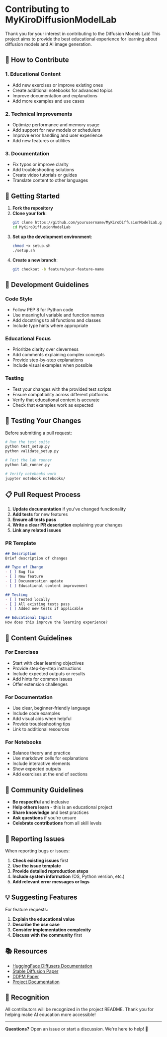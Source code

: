 # Contributing to MyKiroDiffusionModelLab

Thank you for your interest in contributing to the Diffusion Models Lab! This project aims to provide the best educational experience for learning about diffusion models and AI image generation.

## 🎯 How to Contribute

### 1. **Educational Content**
- Add new exercises or improve existing ones
- Create additional notebooks for advanced topics
- Improve documentation and explanations
- Add more examples and use cases

### 2. **Technical Improvements**
- Optimize performance and memory usage
- Add support for new models or schedulers
- Improve error handling and user experience
- Add new features or utilities

### 3. **Documentation**
- Fix typos or improve clarity
- Add troubleshooting solutions
- Create video tutorials or guides
- Translate content to other languages

## 🚀 Getting Started

1. **Fork the repository**
2. **Clone your fork**:
   ```bash
   git clone https://github.com/yourusername/MyKiroDiffusionModelLab.git
   cd MyKiroDiffusionModelLab
   ```
3. **Set up the development environment**:
   ```bash
   chmod +x setup.sh
   ./setup.sh
   ```
4. **Create a new branch**:
   ```bash
   git checkout -b feature/your-feature-name
   ```

## 📝 Development Guidelines

### **Code Style**
- Follow PEP 8 for Python code
- Use meaningful variable and function names
- Add docstrings to all functions and classes
- Include type hints where appropriate

### **Educational Focus**
- Prioritize clarity over cleverness
- Add comments explaining complex concepts
- Provide step-by-step explanations
- Include visual examples when possible

### **Testing**
- Test your changes with the provided test scripts
- Ensure compatibility across different platforms
- Verify that educational content is accurate
- Check that examples work as expected

## 🧪 Testing Your Changes

Before submitting a pull request:

```bash
# Run the test suite
python test_setup.py
python validate_setup.py

# Test the lab runner
python lab_runner.py

# Verify notebooks work
jupyter notebook notebooks/
```

## 📋 Pull Request Process

1. **Update documentation** if you've changed functionality
2. **Add tests** for new features
3. **Ensure all tests pass**
4. **Write a clear PR description** explaining your changes
5. **Link any related issues**

### **PR Template**
```markdown
## Description
Brief description of changes

## Type of Change
- [ ] Bug fix
- [ ] New feature
- [ ] Documentation update
- [ ] Educational content improvement

## Testing
- [ ] Tested locally
- [ ] All existing tests pass
- [ ] Added new tests if applicable

## Educational Impact
How does this improve the learning experience?
```

## 🎨 Content Guidelines

### **For Exercises**
- Start with clear learning objectives
- Provide step-by-step instructions
- Include expected outputs or results
- Add hints for common issues
- Offer extension challenges

### **For Documentation**
- Use clear, beginner-friendly language
- Include code examples
- Add visual aids when helpful
- Provide troubleshooting tips
- Link to additional resources

### **For Notebooks**
- Balance theory and practice
- Use markdown cells for explanations
- Include interactive elements
- Show expected outputs
- Add exercises at the end of sections

## 🤝 Community Guidelines

- **Be respectful** and inclusive
- **Help others learn** - this is an educational project
- **Share knowledge** and best practices
- **Ask questions** if you're unsure
- **Celebrate contributions** from all skill levels

## 🐛 Reporting Issues

When reporting bugs or issues:

1. **Check existing issues** first
2. **Use the issue template**
3. **Provide detailed reproduction steps**
4. **Include system information** (OS, Python version, etc.)
5. **Add relevant error messages or logs**

## 💡 Suggesting Features

For feature requests:

1. **Explain the educational value**
2. **Describe the use case**
3. **Consider implementation complexity**
4. **Discuss with the community** first

## 📚 Resources

- [HuggingFace Diffusers Documentation](https://huggingface.co/docs/diffusers)
- [Stable Diffusion Paper](https://arxiv.org/abs/2112.10752)
- [DDPM Paper](https://arxiv.org/abs/2006.11239)
- [Project Documentation](docs/)

## 🙏 Recognition

All contributors will be recognized in the project README. Thank you for helping make AI education more accessible!

---

**Questions?** Open an issue or start a discussion. We're here to help! 🚀